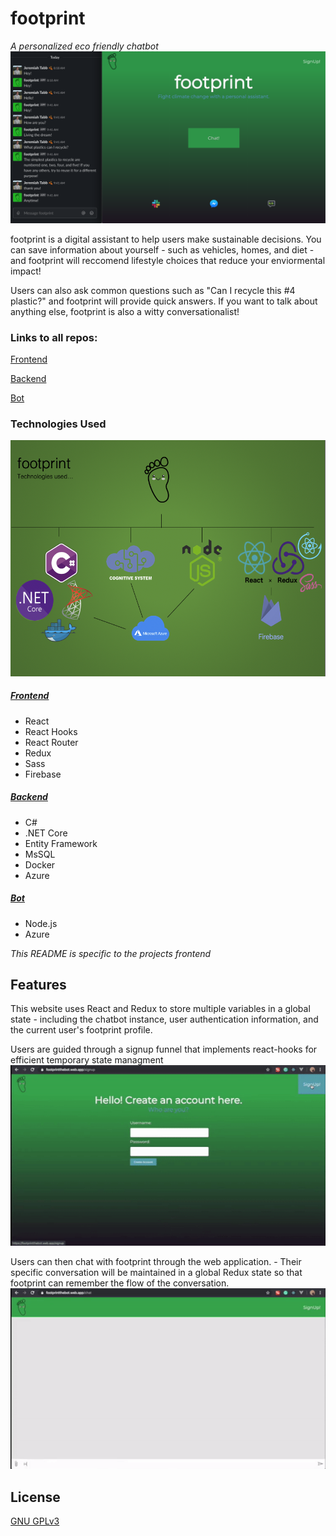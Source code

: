 # footprint
*A personalized eco friendly chatbot*
![homescreen](https://github.com/jollyjerr/footprints-backend/blob/master/github/homepage.png)

footprint is a digital assistant to help users make sustainable decisions. You can save information about yourself - such as vehicles, homes, and diet - and footprint will reccomend lifestyle choices that reduce your enviormental impact! 

Users can also ask common questions such as "Can I recycle this #4 plastic?" and footprint will provide quick answers. If you want to talk about anything else, footprint is also a witty conversationalist! 

### Links to all repos:

[Frontend](https://github.com/jollyjerr/footprints-frontend)

[Backend](https://github.com/jollyjerr/footprints-backend)

[Bot](https://github.com/jollyjerr/footprint)

### Technologies Used
![techstack](https://github.com/jollyjerr/footprints-backend/blob/master/github/techstack.png)

##### [Frontend](https://github.com/jollyjerr/footprints-frontend)
- React
- React Hooks
- React Router
- Redux
- Sass
- Firebase

##### [Backend](https://github.com/jollyjerr/footprints-backend)
- C#
- .NET Core
- Entity Framework
- MsSQL
- Docker
- Azure

##### [Bot](https://github.com/jollyjerr/footprint)
- Node.js
- Azure

*This README is specific to the projects frontend*

## Features

This website uses React and Redux to store multiple variables in a global state - including the chatbot instance, user authentication information, and the current user's footprint profile.

Users are guided through a signup funnel that implements react-hooks for efficient temporary state managment
![login](https://github.com/jollyjerr/footprints-backend/blob/master/github/signup.gif)

Users can then chat with footprint through the web application. - Their specific conversation will be maintained in a global Redux state so that footprint can remember the flow of the conversation.
![chatting](https://github.com/jollyjerr/footprints-backend/blob/master/github/chat.gif)

## License
[GNU GPLv3](https://choosealicense.com/licenses/gpl-3.0/)
